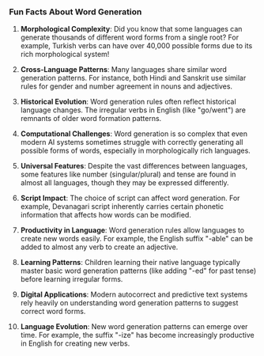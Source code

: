 ### Fun Facts About Word Generation

1. **Morphological Complexity**: Did you know that some languages can generate thousands of different word forms from a single root? For example, Turkish verbs can have over 40,000 possible forms due to its rich morphological system!

2. **Cross-Language Patterns**: Many languages share similar word generation patterns. For instance, both Hindi and Sanskrit use similar rules for gender and number agreement in nouns and adjectives.

3. **Historical Evolution**: Word generation rules often reflect historical language changes. The irregular verbs in English (like "go/went") are remnants of older word formation patterns.

4. **Computational Challenges**: Word generation is so complex that even modern AI systems sometimes struggle with correctly generating all possible forms of words, especially in morphologically rich languages.

5. **Universal Features**: Despite the vast differences between languages, some features like number (singular/plural) and tense are found in almost all languages, though they may be expressed differently.

6. **Script Impact**: The choice of script can affect word generation. For example, Devanagari script inherently carries certain phonetic information that affects how words can be modified.

7. **Productivity in Language**: Word generation rules allow languages to create new words easily. For example, the English suffix "-able" can be added to almost any verb to create an adjective.

8. **Learning Patterns**: Children learning their native language typically master basic word generation patterns (like adding "-ed" for past tense) before learning irregular forms.

9. **Digital Applications**: Modern autocorrect and predictive text systems rely heavily on understanding word generation patterns to suggest correct word forms.

10. **Language Evolution**: New word generation patterns can emerge over time. For example, the suffix "-ize" has become increasingly productive in English for creating new verbs. 